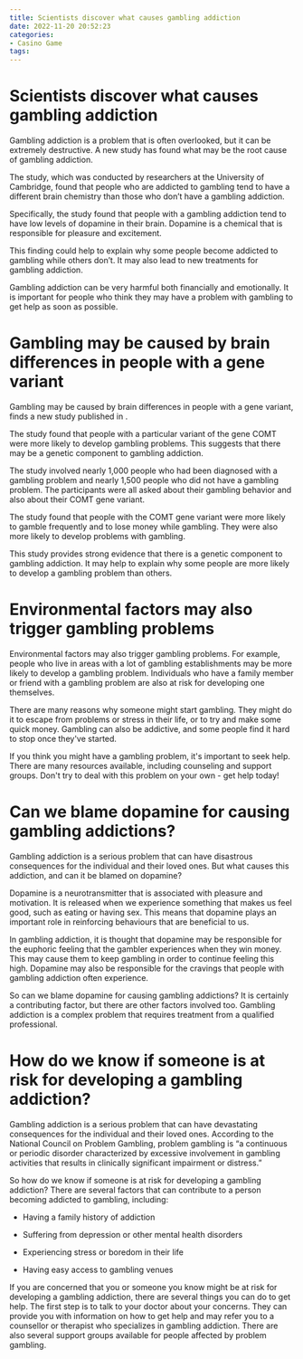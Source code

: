 ```yaml
---
title: Scientists discover what causes gambling addiction
date: 2022-11-20 20:52:23
categories:
- Casino Game
tags:
---
```



#  Scientists discover what causes gambling addiction

Gambling addiction is a problem that is often overlooked, but it can be extremely destructive. A new study has found what may be the root cause of gambling addiction.

The study, which was conducted by researchers at the University of Cambridge, found that people who are addicted to gambling tend to have a different brain chemistry than those who don’t have a gambling addiction.

Specifically, the study found that people with a gambling addiction tend to have low levels of dopamine in their brain. Dopamine is a chemical that is responsible for pleasure and excitement.

This finding could help to explain why some people become addicted to gambling while others don’t. It may also lead to new treatments for gambling addiction.

Gambling addiction can be very harmful both financially and emotionally. It is important for people who think they may have a problem with gambling to get help as soon as possible.

#  Gambling may be caused by brain differences in people with a gene variant

Gambling may be caused by brain differences in people with a gene variant, finds a new study published in <journal name>.

The study found that people with a particular variant of the gene COMT were more likely to develop gambling problems. This suggests that there may be a genetic component to gambling addiction.

The study involved nearly 1,000 people who had been diagnosed with a gambling problem and nearly 1,500 people who did not have a gambling problem. The participants were all asked about their gambling behavior and also about their COMT gene variant.

The study found that people with the COMT gene variant were more likely to gamble frequently and to lose money while gambling. They were also more likely to develop problems with gambling.

This study provides strong evidence that there is a genetic component to gambling addiction. It may help to explain why some people are more likely to develop a gambling problem than others.

#  Environmental factors may also trigger gambling problems

Environmental factors may also trigger gambling problems. For example, people who live in areas with a lot of gambling establishments may be more likely to develop a gambling problem. Individuals who have a family member or friend with a gambling problem are also at risk for developing one themselves.

There are many reasons why someone might start gambling. They might do it to escape from problems or stress in their life, or to try and make some quick money. Gambling can also be addictive, and some people find it hard to stop once they've started.

If you think you might have a gambling problem, it's important to seek help. There are many resources available, including counseling and support groups. Don't try to deal with this problem on your own - get help today!

#  Can we blame dopamine for causing gambling addictions?

Gambling addiction is a serious problem that can have disastrous consequences for the individual and their loved ones. But what causes this addiction, and can it be blamed on dopamine?

Dopamine is a neurotransmitter that is associated with pleasure and motivation. It is released when we experience something that makes us feel good, such as eating or having sex. This means that dopamine plays an important role in reinforcing behaviours that are beneficial to us.

In gambling addiction, it is thought that dopamine may be responsible for the euphoric feeling that the gambler experiences when they win money. This may cause them to keep gambling in order to continue feeling this high. Dopamine may also be responsible for the cravings that people with gambling addiction often experience.

So can we blame dopamine for causing gambling addictions? It is certainly a contributing factor, but there are other factors involved too. Gambling addiction is a complex problem that requires treatment from a qualified professional.

#  How do we know if someone is at risk for developing a gambling addiction?

Gambling addiction is a serious problem that can have devastating consequences for the individual and their loved ones. According to the National Council on Problem Gambling, problem gambling is “a continuous or periodic disorder characterized by excessive involvement in gambling activities that results in clinically significant impairment or distress.”

So how do we know if someone is at risk for developing a gambling addiction? There are several factors that can contribute to a person becoming addicted to gambling, including:

- Having a family history of addiction

- Suffering from depression or other mental health disorders

- Experiencing stress or boredom in their life

- Having easy access to gambling venues

If you are concerned that you or someone you know might be at risk for developing a gambling addiction, there are several things you can do to get help. The first step is to talk to your doctor about your concerns. They can provide you with information on how to get help and may refer you to a counsellor or therapist who specializes in gambling addiction. There are also several support groups available for people affected by problem gambling.